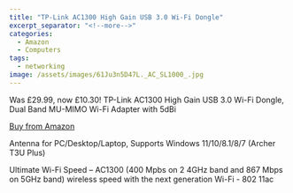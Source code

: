 ```yaml
---
title: "TP-Link AC1300 High Gain USB 3.0 Wi-Fi Dongle"
excerpt_separator: "<!--more-->"
categories:
  - Amazon
  - Computers
tags:
  - networking
image: /assets/images/61Ju3n5D47L._AC_SL1000_.jpg
---
```

Was £29.99, now £10.30!
TP-Link AC1300 High Gain USB 3.0 Wi-Fi Dongle, Dual Band MU-MIMO Wi-Fi Adapter with 5dBi

[Buy from Amazon](https://www.amazon.co.uk/TP-Link-Archer-T3U-Plus-Windows10/dp/B084WBTTN6/ref=sr_1_3?crid=3FMH5O2RYSRMY&amp;keywords=TP-Link+AC1300+High+Gain+USB+3.0+Wi-Fi+Dongle&amp;qid=1666525618&amp;qu=eyJxc2MiOiIwLjM4IiwicXNhIjoiMC4zNyIsInFzcCI6IjAuNjEifQ%3D%3D&amp;s=computers&amp;sprefix=tp-link+ac1300+high+gain+usb+3.0+wi-fi+dongle%2Ccomputers%2C111&amp;sr=1-3)

Antenna for PC/Desktop/Laptop, Supports Windows 11/10/8.1/8/7 (Archer T3U Plus)

<!--more-->
Ultimate Wi-Fi Speed – AC1300 (400 Mpbs on 2 4GHz band and 867 Mbps on 5GHz band) wireless
speed with the next generation Wi-Fi - 802 11ac
